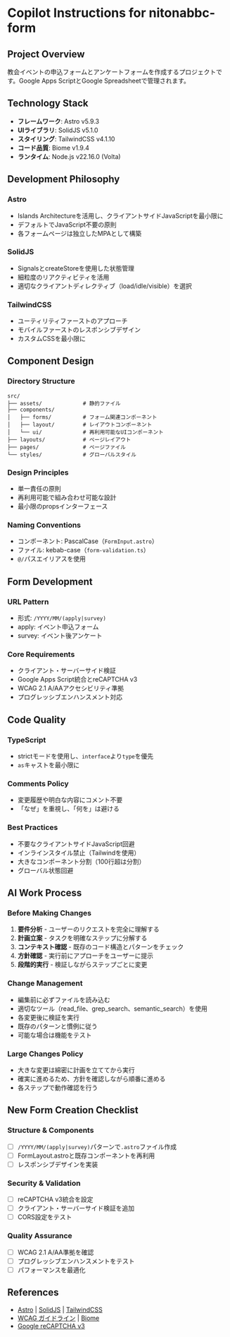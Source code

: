 # Copilot Instructions for nitonabbc-form

## Project Overview

教会イベントの申込フォームとアンケートフォームを作成するプロジェクトです。Google Apps ScriptとGoogle Spreadsheetで管理されます。

## Technology Stack

- **フレームワーク**: Astro v5.9.3
- **UIライブラリ**: SolidJS v5.1.0
- **スタイリング**: TailwindCSS v4.1.10
- **コード品質**: Biome v1.9.4
- **ランタイム**: Node.js v22.16.0 (Volta)

## Development Philosophy

### Astro
- Islands Architectureを活用し、クライアントサイドJavaScriptを最小限に
- デフォルトでJavaScript不要の原則
- 各フォームページは独立したMPAとして構築

### SolidJS
- SignalsとcreateStoreを使用した状態管理
- 細粒度のリアクティビティを活用
- 適切なクライアントディレクティブ（load/idle/visible）を選択

### TailwindCSS
- ユーティリティファーストのアプローチ
- モバイルファーストのレスポンシブデザイン
- カスタムCSSを最小限に

## Component Design

### Directory Structure

```
src/
├── assets/             # 静的ファイル
├── components/
│   ├── forms/          # フォーム関連コンポーネント
│   ├── layout/         # レイアウトコンポーネント
│   └── ui/             # 再利用可能なUIコンポーネント
├── layouts/            # ページレイアウト
├── pages/              # ページファイル
└── styles/             # グローバルスタイル
```

### Design Principles
- 単一責任の原則
- 再利用可能で組み合わせ可能な設計
- 最小限のpropsインターフェース

### Naming Conventions
- コンポーネント: PascalCase（`FormInput.astro`）
- ファイル: kebab-case（`form-validation.ts`）
- `@/`パスエイリアスを使用

## Form Development

### URL Pattern
- 形式: `/YYYY/MM/(apply|survey)`
- apply: イベント申込フォーム
- survey: イベント後アンケート

### Core Requirements
- クライアント・サーバーサイド検証
- Google Apps Script統合とreCAPTCHA v3
- WCAG 2.1 A/AAアクセシビリティ準拠
- プログレッシブエンハンスメント対応

## Code Quality

### TypeScript
- strictモードを使用し、`interface`より`type`を優先
- `as`キャストを最小限に

### Comments Policy
- 変更履歴や明白な内容にコメント不要
- 「なぜ」を重視し、「何を」は避ける

### Best Practices
- 不要なクライアントサイドJavaScript回避
- インラインスタイル禁止（Tailwindを使用）
- 大きなコンポーネント分割（100行超は分割）
- グローバル状態回避

## AI Work Process

### Before Making Changes
1. **要件分析** - ユーザーのリクエストを完全に理解する
2. **計画立案** - タスクを明確なステップに分解する
3. **コンテキスト確認** - 既存のコード構造とパターンをチェック
4. **方針確認** - 実行前にアプローチをユーザーに提示
5. **段階的実行** - 検証しながらステップごとに変更

### Change Management
- 編集前に必ずファイルを読み込む
- 適切なツール（read_file、grep_search、semantic_search）を使用
- 各変更後に検証を実行
- 既存のパターンと慣例に従う
- 可能な場合は機能をテスト

### Large Changes Policy
- 大きな変更は綿密に計画を立ててから実行
- 確実に進めるため、方針を確認しながら順番に進める
- 各ステップで動作確認を行う

## New Form Creation Checklist

### Structure & Components
- [ ] `/YYYY/MM/(apply|survey)`パターンで`.astro`ファイル作成
- [ ] FormLayout.astroと既存コンポーネントを再利用
- [ ] レスポンシブデザインを実装

### Security & Validation
- [ ] reCAPTCHA v3統合を設定
- [ ] クライアント・サーバーサイド検証を追加
- [ ] CORS設定をテスト

### Quality Assurance
- [ ] WCAG 2.1 A/AA準拠を確認
- [ ] プログレッシブエンハンスメントをテスト
- [ ] パフォーマンスを最適化

## References
- [Astro](https://docs.astro.build/) | [SolidJS](https://www.solidjs.com/docs/latest) | [TailwindCSS](https://tailwindcss.com/docs)
- [WCAG ガイドライン](https://www.w3.org/WAI/WCAG21/quickref/) | [Biome](https://biomejs.dev/)
- [Google reCAPTCHA v3](https://developers.google.com/recaptcha/docs/v3)
